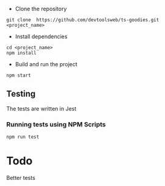 - Clone the repository
```
git clone  https://github.com/devtoolsweb/ts-goodies.git <project_name>
```
- Install dependencies
```
cd <project_name>
npm install
```
- Build and run the project
```
npm start
```
## Testing
The tests are written in Jest

### Running tests using NPM Scripts
````
npm run test

````

# Todo
Better tests
